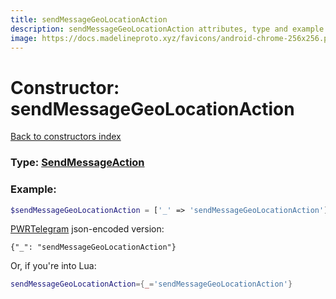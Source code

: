 ```yaml
---
title: sendMessageGeoLocationAction
description: sendMessageGeoLocationAction attributes, type and example
image: https://docs.madelineproto.xyz/favicons/android-chrome-256x256.png
---
```

# Constructor: sendMessageGeoLocationAction  
[Back to constructors index](index.md)






### Type: [SendMessageAction](../types/SendMessageAction.md)


### Example:

```php
$sendMessageGeoLocationAction = ['_' => 'sendMessageGeoLocationAction'];
```  

[PWRTelegram](https://pwrtelegram.xyz) json-encoded version:

```
{"_": "sendMessageGeoLocationAction"}
```


Or, if you're into Lua:

```lua
sendMessageGeoLocationAction={_='sendMessageGeoLocationAction'}

```


